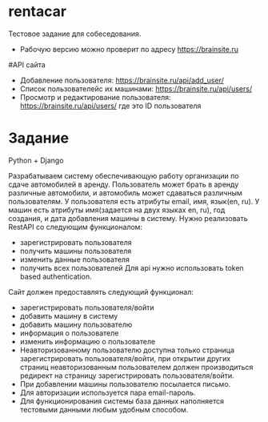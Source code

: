 # rentacar
Тестовое задание для собеседования.

- Рабочую версию можно проверит по адресу https://brainsite.ru
 
#API сайта
 
- Добавление пользователя: https://brainsite.ru/api/add_user/
- Список пользователейс их машинами: https://brainsite.ru/api/users/
- Просмотр и редактирование пользователя: https://brainsite.ru/api/users/<id>  где <id> это ID пользователя

# Задание
Python + Django

Разрабатываем систему обеспечивающую работу организации по сдаче автомобилей в аренду.
Пользователь может брать в аренду различные автомобили, и автомобиль может сдаваться различным пользователям.
У пользователя есть атрибуты email, имя, язык(en, ru). У машин есть атрибуты имя(задается на двух языках en, ru), год создания, и дата добавления машины в систему.
Нужно реализовать RestAPI со следующим функционалом:
- зарегистрировать пользователя
- получить машины пользователя
- изменить данные пользователя
- получить всех пользователей
Для api нужно использовать token based authentication.


Сайт должен предоставлять следующий функционал:
- зарегистрировать пользователя/войти
- добавить машину в систему
- добавить машину пользователю
- информация о пользователе
- изменить информацию о пользователе
- Неавторизованному пользователю доступна только страница зарегистрировать пользователя/войти, при открытии других страниц неавторизованным пользователем должен производиться редирект на страницу зарегистрировать пользователя/войти.
- При добавлении машины пользователю посылается письмо. 
- Для авторизации используется пара email-пароль.
- Для функционирования системы база данных наполняется тестовыми данными любым удобным способом.
